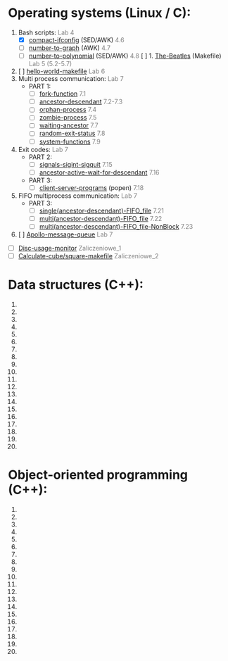 # Operating systems (Linux / C):
1. Bash scripts: <span style="color:grey">Lab 4</span>
    * [x] [compact-ifconfig](https://github.com/RobertNeat/compact-ifconfig) (SED/AWK) <span style="color:grey"> 4.6</span>
    * [ ] [number-to-graph]() (AWK) <span style="color:grey"> 4.7</span>
    * [ ] [number-to-polynomial]() (SED/AWK) <span style="color:grey"> 4.8</span>
[ ] 1. [The-Beatles]() (Makefile) <span style="color:grey">Lab 5 (5.2-5.7)</span>
1. [ ] [hello-world-makefile]() <span style="color:grey">Lab 6</span>
1. Multi process communication: <span style="color:grey">Lab 7</span>
    * PART 1:
        * [ ] [fork-function]() <span style="color:grey"> 7.1</span>
        * [ ] [ancestor-descendant]() <span style="color:grey"> 7.2-7.3</span>
        * [ ] [orphan-process]() <span style="color:grey"> 7.4</span>
        * [ ] [zombie-process]() <span style="color:grey"> 7.5</span>
        * [ ] [waiting-ancestor]() <span style="color:grey"> 7.7</span>
        * [ ] [random-exit-status]() <span style="color:grey"> 7.8</span>
        * [ ] [system-functions]() <span style="color:grey"> 7.9</span>
1. Exit codes: <span style="color:grey">Lab 7</span>
    * PART 2:
        * [ ] [signals-sigint-sigquit]() <span style="color:grey"> 7.15</span>
        * [ ] [ancestor-active-wait-for-descendant]() <span style="color:grey"> 7.16</span>
    * PART 3:
        * [ ] [client-server-programs]() (popen)<span style="color:grey"> 7.18</span>
1. FIFO multiprocess communication: <span style="color:grey">Lab 7</span>
    * PART 3:
        * [ ] [single(ancestor-descendant)-FIFO_file]() <span style="color:grey"> 7.21</span>
        * [ ] [multi(ancestor-descendant)-FIFO_file]() <span style="color:grey"> 7.22</span>
        * [ ] [multi(ancestor-descendant)-FIFO_file-NonBlock]() <span style="color:grey"> 7.23</span>
1. [ ] [Apollo-message-queue]() <span style="color:grey">Lab 7</span>
- [ ] [Disc-usage-monitor]() <span style="color:grey">Zaliczeniowe_1 </span>
- [ ] [Calculate-cube/square-makefile]() <span style="color:grey">Zaliczeniowe_2 </span>

# Data structures (C++):
1. 
1. 
1. 
1. 
1. 
1. 
1. 
1. 
1. 
1. 
1. 
1. 
1. 
1. 
1. 
1. 
1. 
1. 
1. 
1. 

# Object-oriented programming (C++):
1. 
1. 
1. 
1. 
1. 
1. 
1. 
1. 
1. 
1. 
1. 
1. 
1. 
1. 
1. 
1. 
1. 
1. 
1. 
1. 


<!--<input type="checkbox" disabled />-->
<!--<input type="checkbox" checked />-->

